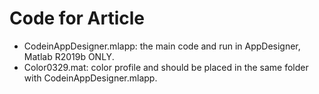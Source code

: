 # Code for Article

- CodeinAppDesigner.mlapp: the main code and run in AppDesigner, Matlab R2019b ONLY.
- Color0329.mat: color profile and should be placed in the same folder with CodeinAppDesigner.mlapp.